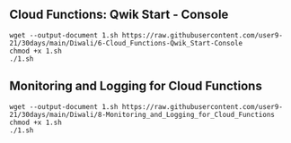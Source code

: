## Cloud Functions: Qwik Start - Console
```
wget --output-document 1.sh https://raw.githubusercontent.com/user9-21/30days/main/Diwali/6-Cloud_Functions-Qwik_Start-Console
chmod +x 1.sh
./1.sh

```

## Monitoring and Logging for Cloud Functions
```
wget --output-document 1.sh https://raw.githubusercontent.com/user9-21/30days/main/Diwali/8-Monitoring_and_Logging_for_Cloud_Functions
chmod +x 1.sh
./1.sh


```
